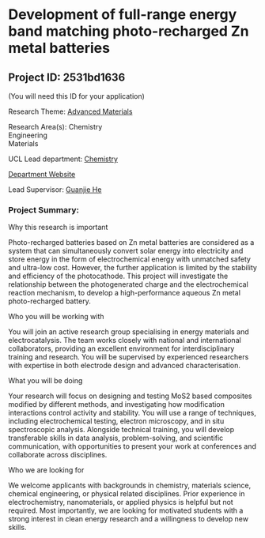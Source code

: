 # Development of full-range energy band matching photo-recharged Zn metal batteries

## Project ID: **2531bd1636**
(You will need this ID for your application)

Research Theme: [Advanced Materials](../themes/advanced-materials.md)

Research Area(s):
Chemistry<br />Engineering<br />Materials

UCL Lead department: [Chemistry](../departments/chemistry.md)

[Department Website](https://www.ucl.ac.uk/chemistry)

Lead Supervisor: [Guanjie He](https://profiles.ucl.ac.uk/45719)

### Project Summary:

Why this research is important

Photo-recharged batteries based on Zn metal batteries are considered as a system that
can simultaneously convert solar energy into electricity and store energy in the form of electrochemical energy with unmatched safety and ultra-low cost. However, the further application is limited by the stability and efficiency of the photocathode. This project will investigate the relationship between the photogenerated charge and the electrochemical reaction mechanism, to develop a high-performance aqueous Zn metal photo-recharged battery.

Who you will be working with

You will join an active research group specialising in energy materials and electrocatalysis. The team works closely with national and international collaborators, providing an excellent environment for interdisciplinary training and research. You will be supervised by experienced researchers with expertise in both electrode design and advanced characterisation.

What you will be doing

Your research will focus on designing and testing MoS2 based composites modified by different methods, and investigating how modification interactions control activity and stability. You will use a range of techniques, including electrochemical testing, electron microscopy, and in situ spectroscopic analysis. Alongside technical training, you will develop transferable skills in data analysis, problem-solving, and scientific communication, with opportunities to present your work at conferences and collaborate across disciplines.

Who we are looking for

We welcome applicants with backgrounds in chemistry, materials science, chemical engineering, or physical related disciplines. Prior experience in electrochemistry, nanomaterials, or applied physics is helpful but not required. Most importantly, we are looking for motivated students with a strong interest in clean energy research and a willingness to develop new skills.
